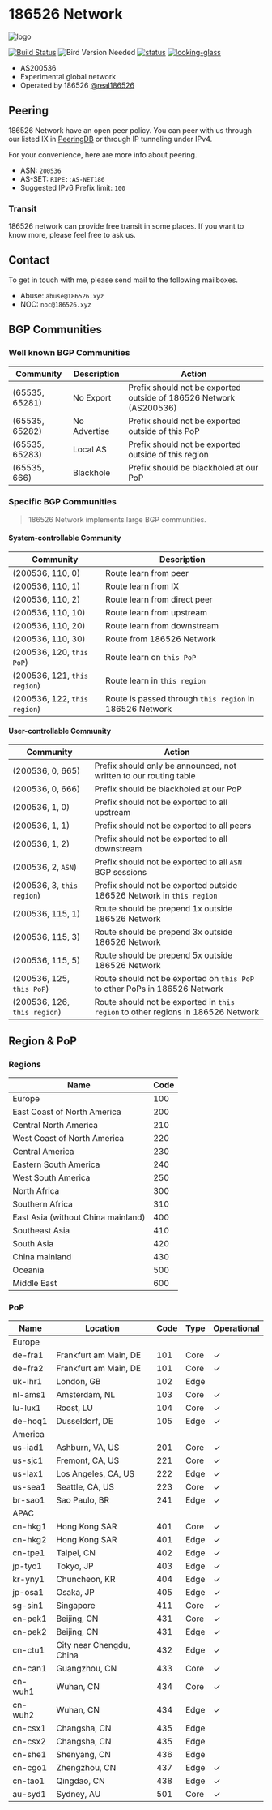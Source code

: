 # 186526 Network

![logo](https://git.186526.xyz/186526/net186-config/raw/branch/main/logo/dark.svg)

[![Build Status](https://ci.186526.xyz/api/badges/186526/net186-config/status.svg)](https://ci.186526.xyz/186526/net186-config)
![Bird Version Needed](https://img.shields.io/badge/bird-%3E%3D%202.0.8-blue)
[![status](https://img.shields.io/badge/status-operational-sucess)](https://net.status.186526.eu.org/)
[![looking-glass](https://img.shields.io/badge/looking%20glass-available%20at%20lg.186526.net-blue)](https://lg.186526.net/)

- AS200536
- Experimental global network
- Operated by 186526 [@real186526](https://t.me/real186526)

## Peering

186526 Network have an open peer policy. You can peer with us through our listed IX in [PeeringDB](https://www.peeringdb.com/net/31778) or through IP tunneling under IPv4.

For your convenience, here are more info about peering.

- ASN: `200536`
- AS-SET: `RIPE::AS-NET186`
- Suggested IPv6 Prefix limit: `100`

### Transit

186526 network can provide free transit in some places. If you want to know more, please feel free to ask us.

## Contact

To get in touch with me, please send mail to the following mailboxes.

- Abuse: `abuse@186526.xyz`
- NOC: `noc@186526.xyz`

## BGP Communities

### Well known BGP Communities

| Community      | Description  | Action                                                             |
| -------------- | ------------ | ------------------------------------------------------------------ |
| (65535, 65281) | No Export    | Prefix should not be exported outside of 186526 Network (AS200536) |
| (65535, 65282) | No Advertise | Prefix should not be exported outside of this PoP                  |
| (65535, 65283) | Local AS     | Prefix should not be exported outside of this region               |
| (65535, 666)   | Blackhole    | Prefix should be blackholed at our PoP                             |

### Specific BGP Communities

> 186526 Network implements large BGP communities.

#### System-controllable Community

| Community                    | Description                                             |
| ---------------------------- | ------------------------------------------------------- |
| (200536, 110, 0)             | Route learn from peer                                   |
| (200536, 110, 1)             | Route learn from IX                                     |
| (200536, 110, 2)             | Route learn from direct peer                            |
| (200536, 110, 10)            | Route learn from upstream                               |
| (200536, 110, 20)            | Route learn from downstream                             |
| (200536, 110, 30)            | Route from 186526 Network                               |
| (200536, 120, `this PoP`)    | Route learn on `this PoP`                               |
| (200536, 121, `this region`) | Route learn in `this region`                            |
| (200536, 122, `this region`) | Route is passed through `this region` in 186526 Network |

#### User-controllable Community

| Community                    | Action                                                                           |
| ---------------------------- | -------------------------------------------------------------------------------- |
| (200536, 0, 665)             | Prefix should only be announced, not written to our routing table                |
| (200536, 0, 666)             | Prefix should be blackholed at our PoP                                           |
| (200536, 1, 0)               | Prefix should not be exported to all upstream                                    |
| (200536, 1, 1)               | Prefix should not be exported to all peers                                       |
| (200536, 1, 2)               | Prefix should not be exported to all downstream                                  |
| (200536, 2, `ASN`)           | Prefix should not be exported to all `ASN` BGP sessions                          |
| (200536, 3, `this region`)   | Prefix should not be exported outside 186526 Network in `this region`            |
| (200536, 115, 1)             | Route should be prepend 1x outside 186526 Network                                |
| (200536, 115, 3)             | Route should be prepend 3x outside 186526 Network                                |
| (200536, 115, 5)             | Route should be prepend 5x outside 186526 Network                                |
| (200536, 125, `this PoP`)    | Route should not be exported on `this PoP` to other PoPs in 186526 Network       |
| (200536, 126, `this region`) | Route should not be exported in `this region` to other regions in 186526 Network |

## Region & PoP

### Regions

| Name                               | Code |
| ---------------------------------- | ---- |
| Europe                             | 100  |
| East Coast of North America        | 200  |
| Central North America              | 210  |
| West Coast of North America        | 220  |
| Central America                    | 230  |
| Eastern South America              | 240  |
| West South America                 | 250  |
| North Africa                       | 300  |
| Southern Africa                    | 310  |
| East Asia (without China mainland) | 400  |
| Southeast Asia                     | 410  |
| South Asia                         | 420  |
| China mainland                     | 430  |
| Oceania                            | 500  |
| Middle East                        | 600  |

### PoP

| Name    | Location                 | Code | Type | Operational |
| ------- | ------------------------ | ---- | ---- | ----------- |
| Europe  |
| de-fra1 | Frankfurt am Main, DE    | 101  | Core | ✓           |
| de-fra2 | Frankfurt am Main, DE    | 101  | Core | ✓           |
| uk-lhr1 | London, GB               | 102  | Edge |
| nl-ams1 | Amsterdam, NL            | 103  | Core | ✓           |
| lu-lux1 | Roost, LU                | 104  | Core | ✓           |
| de-hoq1 | Dusseldorf, DE           | 105  | Edge | ✓           |
| America |
| us-iad1 | Ashburn, VA, US          | 201  | Core | ✓           |
| us-sjc1 | Fremont, CA, US          | 221  | Core | ✓           |
| us-lax1 | Los Angeles, CA, US      | 222  | Edge | ✓           |
| us-sea1 | Seattle, CA, US          | 223  | Core | ✓           |
| br-sao1 | Sao Paulo, BR            | 241  | Edge | ✓           |
| APAC    |
| cn-hkg1 | Hong Kong SAR            | 401  | Core | ✓           |
| cn-hkg2 | Hong Kong SAR            | 401  | Edge | ✓           |
| cn-tpe1 | Taipei, CN               | 402  | Edge | ✓           |
| jp-tyo1 | Tokyo, JP                | 403  | Edge | ✓           |
| kr-yny1 | Chuncheon, KR            | 404  | Edge | ✓           |
| jp-osa1 | Osaka, JP                | 405  | Edge | ✓           |
| sg-sin1 | Singapore                | 411  | Core | ✓           |
| cn-pek1 | Beijing, CN              | 431  | Core | ✓           |
| cn-pek2 | Beijing, CN              | 431  | Edge | ✓           |
| cn-ctu1 | City near Chengdu, China | 432  | Edge | ✓           |
| cn-can1 | Guangzhou, CN            | 433  | Core | ✓           |
| cn-wuh1 | Wuhan, CN                | 434  | Core | ✓           |
| cn-wuh2 | Wuhan, CN                | 434  | Edge | ✓           |
| cn-csx1 | Changsha, CN             | 435  | Edge |
| cn-csx2 | Changsha, CN             | 435  | Edge |
| cn-she1 | Shenyang, CN             | 436  | Edge |
| cn-cgo1 | Zhengzhou, CN            | 437  | Edge | ✓           |
| cn-tao1 | Qingdao, CN              | 438  | Edge | ✓           |
| au-syd1 | Sydney, AU               | 501  | Core | ✓           |
